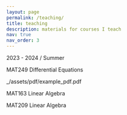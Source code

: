 ```yaml
---
layout: page
permalink: /teaching/
title: teaching
description: materials for courses I teach
nav: true
nav_order: 3
---
```


2023 - 2024 / Summer 

MAT249 Differential Equations

_/assets/pdf/example_pdf.pdf

MAT163 Linear Algebra

MAT209 Linear Algebra

